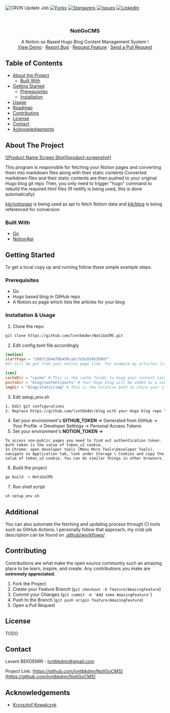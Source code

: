 ![CRON Update Job](https://github.com/lvntbkdmr/NotiGoCMS/workflows/CRON%20Update%20Job/badge.svg?branch=master)
[![Forks][forks-shield]][forks-url]
[![Stargazers][stars-shield]][stars-url]
[![Issues][issues-shield]][issues-url]
[![LinkedIn][linkedin-shield]][linkedin-url]

<!-- PROJECT LOGO -->
<br />
<p align="center">

  <h3 align="center">NotiGoCMS</h3>

  <p align="center">
    A Notion.so Based Hugo Blog Content Management System !
    <br />
    <a href="https://www.lvnt.be/">View Demo</a>
    ·
    <a href="https://github.com/lvntbkdmr/NotiGoCMS/issues">Report Bug</a>
    ·
    <a href="https://github.com/lvntbkdmr/NotiGoCMS/issues">Request Feature</a>
    ·
    <a href="https://github.com/lvntbkdmr/NotiGoCMS/pulls">Send a Pull Request</a>
  </p>
</p>



<!-- TABLE OF CONTENTS -->
## Table of Contents

* [About the Project](#about-the-project)
  * [Built With](#built-with)
* [Getting Started](#getting-started)
  * [Prerequisites](#prerequisites)
  * [Installation](#installation)
* [Usage](#usage)
* [Roadmap](#roadmap)
* [Contributing](#contributing)
* [License](#license)
* [Contact](#contact)
* [Acknowledgements](#acknowledgements)



<!-- ABOUT THE PROJECT -->
## About The Project

[![Product Name Screen Shot][product-screenshot]](https://example.com)

This program is responsible for fetching your Notion pages and converting them into markdown files along with their static contents
Converted markdown files and their static contents are then pushed to your original Hugo blog git repo
Then, you only need to trigger "hugo" command to rebuild the required html files (If netlify is being used, this is done automatically)

[kjk/notionapi](https://github.com/kjk/notionapi) is being used as api to fetch Notion data and [kjk/blog](https://github.com/kjk/blog) is being referenced for conversion

### Built With

* [Go](https://golang.org/)
* [NotionApi](https://github.com/kjk/notionapi)

<!-- GETTING STARTED -->
## Getting Started

To get a local copy up and running follow these simple example steps.

### Prerequisites

* Go
* Hugo based blog in GitHub repo
* A Notion.so page which lists the articles for your blog

### Installation & Usage

1. Clone the repo
```sh
git clone https://github.com/lvntbkdmr/NotiGoCMS.git
```
2. Edit config.toml file accordingly
```toml
[notion]
startPage = "1087c264ef6b450ca5c7d3c034b399d7"
#It will be get from your notion page link. For example my articles list page => https://www.notion.so/lvntbkdmr/Articles-1087c264ef6b450ca5c7d3c034b399d7 so my startPage should be equal to 1087c264ef6b450ca5c7d3c034b399d7.

[cms]
cacheDir = "cache" # This is the cache folder to keep your content cached inside the repo
postsDir = "blog/content/posts" # Your Hugo blog will be added as a sub-module in this repo, this is the relative path for your posts directory in your blog
imgDir = "blog/static/img" # This is the relative path to store your static images fetched from Notion servers
```
3. Edit setup_env.sh
```sh
1. Edit git configurations
2. Replace https://github.com/lvntbkdmr/blog with your Hugo blog repo link
```
4. Set your environment's **GITHUB_TOKEN** => Generated from GitHub -> Your Profile -> Developer Settings -> Personal Access Tokens
5. Set your environment's **NOTION_TOKEN** => 
```
To access non-public pages you need to find out authentication token.
Auth token is the value of token_v2 cookie.
In Chrome: open developer tools (Menu More Tools\Developer Tools), navigate to Application tab, look under Storage \ Cookies and copy the value of token_v2 cookie. You can do similar things in other browsers.
```
6. Build the project
```sh
go build -o NotiGoCMS
```
7. Run shell script
```sh
sh setup_env.sh
```

## Additional
You can also automate the fetching and updating process through CI tools such as GitHub Actions. I personally follow that approach, my crob job description can be found on [.github/workflows/](https://github.com/lvntbkdmr/NotiGoCMS/tree/master/.github/workflows)

<!-- CONTRIBUTING -->
## Contributing

Contributions are what make the open source community such an amazing place to be learn, inspire, and create. Any contributions you make are **extremely appreciated**.

1. Fork the Project
2. Create your Feature Branch (`git checkout -b feature/AmazingFeature`)
3. Commit your Changes (`git commit -m 'Add some AmazingFeature'`)
4. Push to the Branch (`git push origin feature/AmazingFeature`)
5. Open a Pull Request



<!-- LICENSE -->
## License

TODO


<!-- CONTACT -->
## Contact

Levent BEKDEMİR - lvntbkdmr@gmail.com

Project Link: [https://github.com/lvntbkdmr/NotiGoCMS](https://github.com/lvntbkdmr/NotiGoCMS)



<!-- ACKNOWLEDGEMENTS -->
## Acknowledgements
* [Krzysztof Kowalczyk](https://github.com/kjk)



<!-- MARKDOWN LINKS & IMAGES -->
<!-- https://www.markdownguide.org/basic-syntax/#reference-style-links -->
[forks-shield]: https://img.shields.io/github/forks/lvntbkdmr/NotiGoCMS?style=for-the-badge
[forks-url]: https://github.com/lvntbkdmr/NotiGoCMS/network/members
[stars-shield]: https://img.shields.io/github/stars/lvntbkdmr/NotiGoCMS?style=for-the-badge
[stars-url]: https://github.com/lvntbkdmr/NotiGoCMS/stargazers
[issues-shield]: https://img.shields.io/github/issues/lvntbkdmr/NotiGoCMS?style=for-the-badge
[issues-url]: https://github.com/lvntbkdmr/NotiGoCMS/issues
[linkedin-shield]: https://img.shields.io/badge/-LinkedIn-black.svg?style=flat-square&logo=linkedin&colorB=555
[linkedin-url]: https://linkedin.com/in/leventbekdemir
